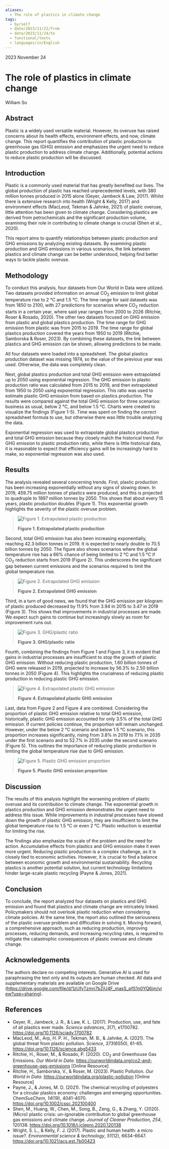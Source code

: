 ```yaml
---
aliases:
  - The role of plastics in climate change
tags:
  - by/self
  - date/2023/11/22/from
  - date/2023/11/24/to
  - functional/texts
  - languages/in/English
---
```


2023 November 24

# The role of plastics in climate change

William So

## Abstract

Plastic is a widely used versatile material. However, its overuse has raised concerns about its health effects, environment effects, and now, climate change. This report quantifies the contribution of plastic production to greenhouse gas (GHG) emission and emphasizes the urgent need to reduce plastic production to address climate change. Additionally, potential actions to reduce plastic production will be discussed.

## Introduction

Plastic is a commonly used material that has greatly benefited our lives. The global production of plastic has reached unprecedented levels, with 380 million tonnes produced in 2015 alone (Geyer, Jambeck & Law, 2017). Whilst there is extensive research into health (Wright & Kelly, 2017) and environment effects (MacLeod, Tekman & Jahnke, 2021) of plastic overuse, little attention has been given to climate change. Considering plastics are derived from petrochemicals and the significant production volume, examining their role in contributing to climate change is crucial (Shen et al., 2020).

This report aims to quantify relationships between plastic production and GHG emissions by analyzing existing datasets. By examining plastic production and GHG emissions in various scenarios, the link between plastics and climate change can be better understood, helping find better ways to tackle plastic overuse.

## Methodology

To conduct this analysis, four datasets from Our World in Data were utilized. Two datasets provided information on annual CO<sub>2</sub> emission to limit global temperature rise to 2 °C and 1.5 °C. The time range for said datasets was from 1850 to 2100, with 27 predictions for scenarios where CO<sub>2</sub> reduction starts in a certain year, where said year ranges from 2000 to 2026 (Ritchie, Roser & Rosado, 2020). The other two datasets focused on GHG emission from plastic and global plastics production. The time range for GHG emission from plastic was from 2015 to 2019. The time range for global plastics production covered the years from 1950 to 2019 (Ritchie, Samborska & Roser, 2023). By combining these datasets, the link between plastics and GHG emission can be shown, allowing predictions to be made.

All four datasets were loaded into a spreadsheet. The global plastics production dataset was missing 1974, so the value of the previous year was used. Otherwise, the data was completely clean.

Next, global plastics production and total GHG emission were extrapolated up to 2050 using exponential regression. The GHG emission to plastic production ratio was calculated from 2015 to 2019, and then extrapolated from 1950 to 2050 using exponential regression. This ratio was used to estimate plastic GHG emission from based on plastics production. The results were compared against the total GHG emission for three scenarios: business as usual, below 2 °C, and below 1.5 °C. Charts were created to visualize the findings (Figure 1-5). Time was spent on finding the correct spreadsheet formula to use, but otherwise there was little trouble analyzing the data.

Exponential regression was used to extrapolate global plastics production and total GHG emission because they closely match the historical trend. For GHG emission to plastic production ratio, while there is little historical data, it is reasonable to expect that efficiency gains will be increasingly hard to make, so exponential regression was also used.

## Results

The analysis revealed several concerning trends. First, plastic production has been increasing exponentially without any signs of slowing down. In 2019, 459.75 million tonnes of plastics were produced, and this is projected to quadruple to 1897 million tonnes by 2050. This shows that about every 15 years, plastic production doubles (Figure 1). This exponential growth highlights the severity of the plastic overuse problem.

> ![Figure 1. Extrapolated plastic production](The%20role%20of%20plastics%20in%20climate%20change/extrapolated%20plastic%20production.png)
>
> __Figure 1. Extrapolated plastic production__

Second, total GHG emission has also been increasing exponentially, reaching 42.3 billion tonnes in 2019. It is expected to nearly double to 70.5 billion tonnes by 2050. The figure also shows scenarios where the global temperature rise has a 66% chance of being limited to 2 °C and 1.5 °C if CO<sub>2</sub> reduction starts from 2019 (Figure 2). This underscores the significant gap between current emissions and the scenarios required to limit the global temperature rise.

> ![Figure 2. Extrapolated GHG emission](The%20role%20of%20plastics%20in%20climate%20change/extrapolated%20GHG%20emission.png)
>
> __Figure 2. Extrapolated GHG emission__

Third, in a turn of good news, we found that the GHG emission per kilogram of plastic produced decreased by 11.9% from 3.94 in 2015 to 3.47 in 2019 (Figure 3). This shows that improvements in industrial processes are made. We expect such gains to continue but increasingly slowly as room for improvement runs out.

> ![Figure 3. GHG/plastic ratio](The%20role%20of%20plastics%20in%20climate%20change/GHG_plastic%20ratio.png)
>
> __Figure 3. GHG/plastic ratio__

Fourth, combining the findings from Figure 1 and Figure 3, it is evident that gains in industrial processes are insufficient to stop the growth of plastic GHG emission. Without reducing plastic production, 1.60 billion tonnes of GHG were released in 2019, projected to increase by 56.3% to 2.50 billion tonnes in 2050 (Figure 4). This highlights the crucialness of reducing plastic production in reducing plastic GHG emission.

> ![Figure 4. Extrapolated plastic GHG emission](The%20role%20of%20plastics%20in%20climate%20change/extrapolated%20plastic%20GHG%20emission.png)
>
> __Figure 4. Extrapolated plastic GHG emission__

Last, data from Figure 2 and Figure 4 are combined. Considering the proportion of plastic GHG emission relative to total GHG emission, historically, plastic GHG emission accounted for only 3.5% of the total GHG emission. If current policies continue, the proportion will remain unchanged. However, under the below 2 °C scenario and below 1.5 °C scenario, this proportion increases significantly, rising from 3.8% in 2019 to 7.1% in 2035 under the first scenario and to 52.7% in 2035 under the second scenario (Figure 5). This outlines the importance of reducing plastic production in limiting the global temperature rise due to GHG emission.

> ![Figure 5. Plastic GHG emission proportion](./The%20role%20of%20plastics%20in%20climate%20change/plastic%20GHG%20emission%20proportion.png)
>
> __Figure 5. Plastic GHG emission proportion__

## Discussion

The results of this analysis highlight the worsening problem of plastic overuse and its contribution to climate change. The exponential growth in plastics production and GHG emission demonstrates the urgent need to address this issue. While improvements in industrial processes have slowed down the growth of plastic GHG emission, they are insufficient to limit the global temperature rise to 1.5 °C or even 2 °C. Plastic reduction is essential for limiting the rise.

The findings also emphasize the scale of the problem and the need for action. Accumulative effects from plastics and GHG emission make it even more urgent. Reducing plastic production is a complex challenge, as it is closely tied to economic activities. However, it is crucial to find a balance between economic growth and environmental sustainability. Recycling plastics is another potential solution, but current technology limitations hinder large-scale plastic recycling (Payne & Jones, 2021).

## Conclusion

To conclude, the report analyzed four datasets on plastics and GHG emission and found that plastics and climate change are intricately linked. Policymakers should not overlook plastic reduction when considering climate policies. At the same time, the report also outlined the seriousness of the plastic overuse problem and difficulties in solving it. Moving forward, a comprehensive approach, such as reducing production, improving processes, reducing demands, and increasing recycling rates, is required to mitigate the catastrophic consequences of plastic overuse and climate change.

## Acknowledgements

The authors declare no competing interests. Generative AI is used for paraphrasing the text only and its outputs are human checked. All data and supplementary materials are available on Google Drive (https://drive.google.com/file/d/1zUfvTzmn7bZjU4F_masS_pfS1n0YQ6jm/view?usp=sharing).

## References

- Geyer, R., Jambeck, J. R., & Law, K. L. (2017). Production, use, and fate of all plastics ever made. _Science advances_, _3_(7), e1700782. https://doi.org/10.1126/sciadv.1700782
- MacLeod, M., Arp, H. P. H., Tekman, M. B., & Jahnke, A. (2021). The global threat from plastic pollution. _Science_, _373_(6550), 61-65. https://doi.org/10.1126/science.abg5433
- Ritchie, H., Roser, M., & Rosado, P. (2020). CO<sub>2</sub> and Greenhouse Gas Emissions. _Our World in Data_. https://ourworldindata.org/co2-and-greenhouse-gas-emissions [Online Resource]
- Ritchie, H., Samborska, V., & Roser, M. (2023). Plastic Pollution. _Our World in Data_. https://ourworldindata.org/plastic-pollution [Online Resource]
- Payne, J., & Jones, M. D. (2021). The chemical recycling of polyesters for a circular plastics economy: challenges and emerging opportunities. _ChemSusChem_, _14_(19), 4041-4070. https://doi.org/10.1002/cssc.202100400
- Shen, M., Huang, W., Chen, M., Song, B., Zeng, G., & Zhang, Y. (2020). (Micro) plastic crisis: un-ignorable contribution to global greenhouse gas emissions and climate change. _Journal of Cleaner Production_, _254_, 120138. https://doi.org/10.1016/j.jclepro.2020.120138
- Wright, S. L., & Kelly, F. J. (2017). Plastic and human health: a micro issue?. _Environmental science & technology_, _51_(12), 6634-6647. https://doi.org/10.1021/acs.est.7b00423
